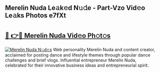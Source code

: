 ## Merelin Nuda Le𝚊k𝚎d N𝚞𝚍e - Part-Vzo Vid𝚎o Le𝚊ks Photos e7fXt

# <h2><a href="http://fbdg5w3.evod.top/?m=Merelin+Nuda">🔗 👉🔴 Merelin Nuda Vid𝚎o Ph𝚘t𝚘s</a></h2>

[![Merelin Nuda N𝚞d𝚎s](https://i.imgur.com/8V9OHl7.gif)](http://fbdg5w3.evod.top/?m=Merelin+Nuda)
Web personality Merelin Nuda and content creator, acclaimed for posting dance and lifestyle themes through popular dance challenges and brief vlogs. Influential entrepreneur Merelin Nuda, celebrated for their innovative business ideas and entrepreneurial spirit. 
